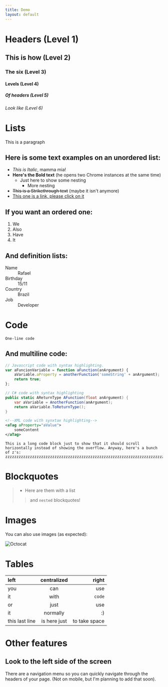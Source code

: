 ```yaml
---
title: Demo
layout: default
---
```


# Headers (Level 1)

## This is how (Level 2)

### The six (Level 3)

#### Levels (Level 4)

##### Of headers (Level 5)

###### Look like (Level 6)

# Lists

This is a paragraph

## Here is some text examples on an unordered list:

-   _This is Italic_, mamma mia!
-   **Here's the Bold text** (he opens two Chrome instances at the same time)
    -   Just here to show some nesting
        -   More nesting
-   ~~This is a Strikethrough text~~ (maybe it isn't anymore)
-   [This one is a link, please click on it](https://rafaelrosa.dev)

## If you want an ordered one:

1. We
2. Also
3. Have
4. It

## And definition lists:

<dl>
<dt>Name</dt>
<dd>Rafael</dd>
<dt>Birthday</dt>
<dd>15/11</dd>
<dt>Country</dt>
<dd>Brazil</dd>
<dt>Job</dt>
<dd>Developer</dd>
</dl>

# Code

`One-line code`

## And multiline code:

```js
// Javascript code with syntax highlighting.
var aFuncionVariable = function aFunction(anArgument) {
	aVariable.aProperty = anotherFunction('someString' + anArgument);
	return true;
};
```

```csharp
// C# code with syntax highlighting
public static AReturnType AFunction(float anArgument) {
	var aVariable = AnotherFunction(anArgument);
	return aVariable.ToReturnType();
}
```

```xml
<!--XML code with synxtax highlighting-->
<aTag aProperty="aValue">
	someContent
</aTag>
```

```
This is a long code block just to show that it should scroll horizontally instead of showing the overflow. Anyway, here's a bunch of z's: zzzzzzzzzzzzzzzzzzzzzzzzzzzzzzzzzzzzzzzzzzzzzzzzzzzzzzzzzzzzzzzzzzzzzzzzzzzzzzzzzzzzzzzzzzzzzzzzzzzzzzzzzzzzzzzzzzzzzzzzzzzzzzzzzzzzzzzzzzzzzzzzzzzzzzzzzzzzzzzzzzzzzzzzzzzzzzzzzzzzzzzzzzzzzzzz
```

# Blockquotes

> -   Here are them with a list
>
> > and `nested` blockquotes!

# Images

You can also use images (as expected):

![Octocat](https://github.githubassets.com/images/icons/emoji/octocat.png)

# Tables

| left           | centralized  |         right |
| :------------- | :----------: | ------------: |
| you            |     can      |           use |
| it             |     with     |        `code` |
| or             |     just     |           use |
| it             |   normally   |            :) |
| this last line | is here just | to take space |

# Other features

## Look to the left side of the screen

There are a navigation menu so you can quickly navigate through the headers of your page. (Not on mobile, but I'm planning to add that soon).
